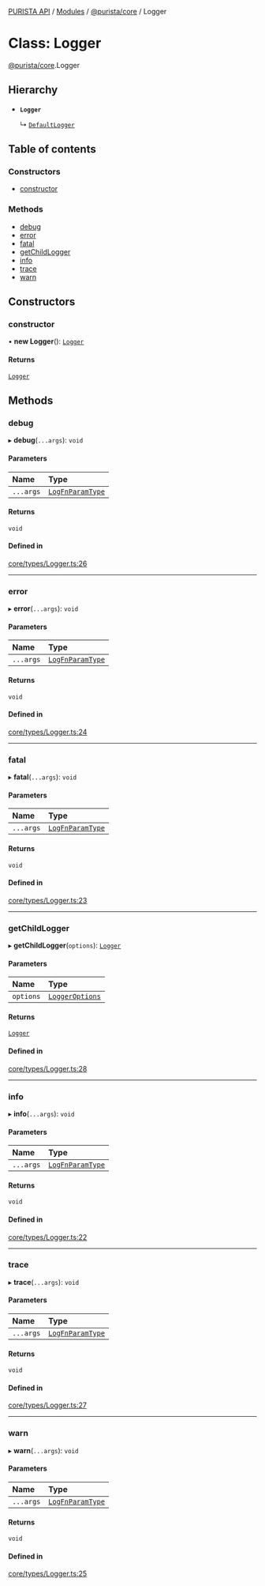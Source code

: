 [PURISTA API](../README.md) / [Modules](../modules.md) / [@purista/core](../modules/purista_core.md) / Logger

# Class: Logger

[@purista/core](../modules/purista_core.md).Logger

## Hierarchy

- **`Logger`**

  ↳ [`DefaultLogger`](purista_core.DefaultLogger.md)

## Table of contents

### Constructors

- [constructor](purista_core.Logger.md#constructor)

### Methods

- [debug](purista_core.Logger.md#debug)
- [error](purista_core.Logger.md#error)
- [fatal](purista_core.Logger.md#fatal)
- [getChildLogger](purista_core.Logger.md#getchildlogger)
- [info](purista_core.Logger.md#info)
- [trace](purista_core.Logger.md#trace)
- [warn](purista_core.Logger.md#warn)

## Constructors

### constructor

• **new Logger**(): [`Logger`](purista_core.Logger.md)

#### Returns

[`Logger`](purista_core.Logger.md)

## Methods

### debug

▸ **debug**(`...args`): `void`

#### Parameters

| Name | Type |
| :------ | :------ |
| `...args` | [`LogFnParamType`](../modules/purista_core.md#logfnparamtype) |

#### Returns

`void`

#### Defined in

[core/types/Logger.ts:26](https://github.com/sebastianwessel/purista/blob/master/packages/core/src/core/types/Logger.ts#L26)

___

### error

▸ **error**(`...args`): `void`

#### Parameters

| Name | Type |
| :------ | :------ |
| `...args` | [`LogFnParamType`](../modules/purista_core.md#logfnparamtype) |

#### Returns

`void`

#### Defined in

[core/types/Logger.ts:24](https://github.com/sebastianwessel/purista/blob/master/packages/core/src/core/types/Logger.ts#L24)

___

### fatal

▸ **fatal**(`...args`): `void`

#### Parameters

| Name | Type |
| :------ | :------ |
| `...args` | [`LogFnParamType`](../modules/purista_core.md#logfnparamtype) |

#### Returns

`void`

#### Defined in

[core/types/Logger.ts:23](https://github.com/sebastianwessel/purista/blob/master/packages/core/src/core/types/Logger.ts#L23)

___

### getChildLogger

▸ **getChildLogger**(`options`): [`Logger`](purista_core.Logger.md)

#### Parameters

| Name | Type |
| :------ | :------ |
| `options` | [`LoggerOptions`](../modules/purista_core.md#loggeroptions) |

#### Returns

[`Logger`](purista_core.Logger.md)

#### Defined in

[core/types/Logger.ts:28](https://github.com/sebastianwessel/purista/blob/master/packages/core/src/core/types/Logger.ts#L28)

___

### info

▸ **info**(`...args`): `void`

#### Parameters

| Name | Type |
| :------ | :------ |
| `...args` | [`LogFnParamType`](../modules/purista_core.md#logfnparamtype) |

#### Returns

`void`

#### Defined in

[core/types/Logger.ts:22](https://github.com/sebastianwessel/purista/blob/master/packages/core/src/core/types/Logger.ts#L22)

___

### trace

▸ **trace**(`...args`): `void`

#### Parameters

| Name | Type |
| :------ | :------ |
| `...args` | [`LogFnParamType`](../modules/purista_core.md#logfnparamtype) |

#### Returns

`void`

#### Defined in

[core/types/Logger.ts:27](https://github.com/sebastianwessel/purista/blob/master/packages/core/src/core/types/Logger.ts#L27)

___

### warn

▸ **warn**(`...args`): `void`

#### Parameters

| Name | Type |
| :------ | :------ |
| `...args` | [`LogFnParamType`](../modules/purista_core.md#logfnparamtype) |

#### Returns

`void`

#### Defined in

[core/types/Logger.ts:25](https://github.com/sebastianwessel/purista/blob/master/packages/core/src/core/types/Logger.ts#L25)
